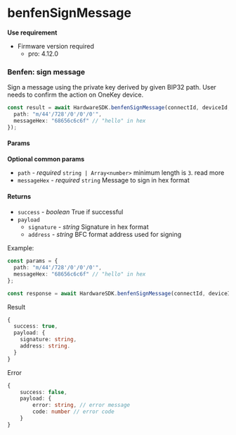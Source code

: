 # benfenSignMessage

**Use requirement**

* Firmware version required
  * pro: 4.12.0

### Benfen: sign message

Sign a message using the private key derived by given BIP32 path. User needs to confirm the action on OneKey device.



```typescript
const result = await HardwareSDK.benfenSignMessage(connectId, deviceId,{
  path: "m/44'/728'/0'/0'/0'",
  messageHex: "68656c6c6f" // "hello" in hex
});
```

#### Params

**Optional common params**

* `path` - _required_ `string | Array<number>` minimum length is `3`. read more
* `messageHex` - _required_ `string` Message to sign in hex format

#### Returns

* `success` - _boolean_ True if successful
* `payload`
  * `signature` - _string_ Signature in hex format
  * `address` - _string_ BFC format address used for signing

Example:

```typescript
const params = {
  path: "m/44'/728'/0'/0'/0'",
  messageHex: "68656c6c6f" // "hello" in hex
};

const response = await HardwareSDK.benfenSignMessage(connectId, deviceId, params);
```

Result

```typescript
{
  success: true,
  payload: {
    signature: string,
    address: string.
  }
}
```

Error

```typescript
{
    success: false,
    payload: {
        error: string, // error message
        code: number // error code
    }
}
```
